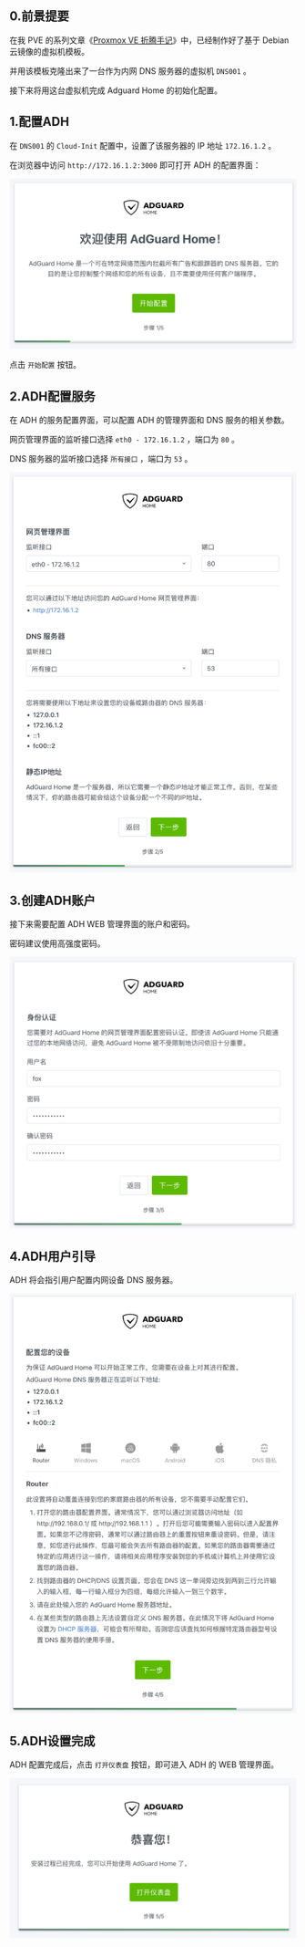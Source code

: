 ## 0.前景提要

在我 PVE 的系列文章《[Proxmox VE 折腾手记](https://gitee.com/callmer/pve_toss_notes)》中，已经制作好了基于 Debian 云镜像的虚拟机模板。  

并用该模板克隆出来了一台作为内网 DNS 服务器的虚拟机 `DNS001` 。  

接下来将用这台虚拟机完成 Adguard Home 的初始化配置。

## 1.配置ADH

在 `DNS001` 的 `Cloud-Init` 配置中，设置了该服务器的 IP 地址 `172.16.1.2` 。  

在浏览器中访问 `http://172.16.1.2:3000` 即可打开 ADH 的配置界面：

![开始配置](img/Install/adh_install_start.png)

点击 `开始配置` 按钮。

## 2.ADH配置服务

在 ADH 的服务配置界面，可以配置 ADH 的管理界面和 DNS 服务的相关参数。  

网页管理界面的监听接口选择 `eth0 - 172.16.1.2` ，端口为 `80` 。  

DNS 服务器的监听接口选择 `所有接口` ，端口为 `53` 。

![配置ADH服务](img/Install/adh_install_service.png)

## 3.创建ADH账户

接下来需要配置 ADH WEB 管理界面的账户和密码。  

密码建议使用高强度密码。

![创建ADH账户](img/Install/adh_install_user.png)

## 4.ADH用户引导

ADH 将会指引用户配置内网设备 DNS 服务器。  

![ADH用户引导](img/Install/adh_install_device.png)

## 5.ADH设置完成

ADH 配置完成后，点击 `打开仪表盘` 按钮，即可进入 ADH 的 WEB 管理界面。

![ADH配置完成](img/Install/adh_install_finish.png)